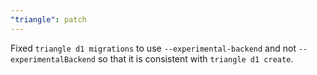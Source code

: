 ```yaml
---
"triangle": patch
---
```


Fixed `triangle d1 migrations` to use `--experimental-backend` and not `--experimentalBackend` so that it is consistent with `triangle d1 create`.
